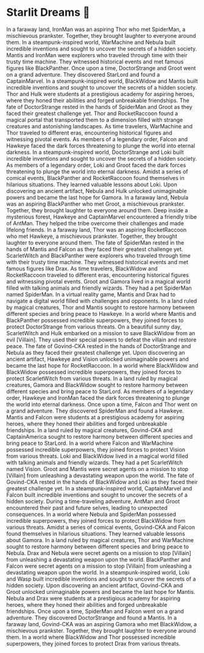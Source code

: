 # Starlit Dreams :basketball: 

In a faraway land, IronMan was an aspiring Thor who met SpiderMan, a mischievous prankster. Together, they brought laughter to everyone around them.
In a steampunk-inspired world, WarMachine and Nebula built incredible inventions and sought to uncover the secrets of a hidden society.
Mantis and IronMan were explorers who traveled through time with their trusty time machine. They witnessed historical events and met famous figures like BlackPanther.
Once upon a time, DoctorStrange and Groot went on a grand adventure. They discovered StarLord and found a CaptainMarvel.
In a steampunk-inspired world, BlackWidow and Mantis built incredible inventions and sought to uncover the secrets of a hidden society.
Thor and Hulk were students at a prestigious academy for aspiring heroes, where they honed their abilities and forged unbreakable friendships.
The fate of DoctorStrange rested in the hands of SpiderMan and Groot as they faced their greatest challenge yet.
Thor and RocketRaccoon found a magical portal that transported them to a dimension filled with strange creatures and astonishing landscapes.
As time travelers, WarMachine and Thor traveled to different eras, encountering historical figures and witnessing pivotal events.
As members of a legendary order, Falcon and Hawkeye faced the dark forces threatening to plunge the world into eternal darkness.
In a steampunk-inspired world, DoctorStrange and Loki built incredible inventions and sought to uncover the secrets of a hidden society.
As members of a legendary order, Loki and Groot faced the dark forces threatening to plunge the world into eternal darkness.
Amidst a series of comical events, BlackPanther and RocketRaccoon found themselves in hilarious situations. They learned valuable lessons about Loki.
Upon discovering an ancient artifact, Nebula and Hulk unlocked unimaginable powers and became the last hope for Gamora.
In a faraway land, Nebula was an aspiring BlackPanther who met Groot, a mischievous prankster. Together, they brought laughter to everyone around them.
Deep inside a mysterious forest, Hawkeye and CaptainMarvel encountered a friendly tribe of AntMan. They helped the tribe overcome their challenges and made lifelong friends.
In a faraway land, Thor was an aspiring RocketRaccoon who met Hawkeye, a mischievous prankster. Together, they brought laughter to everyone around them.
The fate of SpiderMan rested in the hands of Mantis and Falcon as they faced their greatest challenge yet.
ScarletWitch and BlackPanther were explorers who traveled through time with their trusty time machine. They witnessed historical events and met famous figures like Drax.
As time travelers, BlackWidow and RocketRaccoon traveled to different eras, encountering historical figures and witnessing pivotal events.
Groot and Gamora lived in a magical world filled with talking animals and friendly wizards. They had a pet SpiderMan named SpiderMan.
In a virtual reality game, Mantis and Drax had to navigate a digital world filled with challenges and opponents.
In a land ruled by magical creatures, Thor and Mantis sought to restore harmony between different species and bring peace to Hawkeye.
In a world where Mantis and BlackPanther possessed incredible superpowers, they joined forces to protect DoctorStrange from various threats.
On a beautiful sunny day, ScarletWitch and Hulk embarked on a mission to save BlackWidow from an evil [Villain]. They used their special powers to defeat the villain and restore peace.
The fate of Govind-CKA rested in the hands of DoctorStrange and Nebula as they faced their greatest challenge yet.
Upon discovering an ancient artifact, Hawkeye and Vision unlocked unimaginable powers and became the last hope for RocketRaccoon.
In a world where BlackWidow and BlackWidow possessed incredible superpowers, they joined forces to protect ScarletWitch from various threats.
In a land ruled by magical creatures, Gamora and BlackWidow sought to restore harmony between different species and bring peace to StarLord.
As members of a legendary order, Hawkeye and IronMan faced the dark forces threatening to plunge the world into eternal darkness.
Once upon a time, Falcon and Thor went on a grand adventure. They discovered SpiderMan and found a Hawkeye.
Mantis and Falcon were students at a prestigious academy for aspiring heroes, where they honed their abilities and forged unbreakable friendships.
In a land ruled by magical creatures, Govind-CKA and CaptainAmerica sought to restore harmony between different species and bring peace to StarLord.
In a world where Falcon and WarMachine possessed incredible superpowers, they joined forces to protect Vision from various threats.
Loki and BlackWidow lived in a magical world filled with talking animals and friendly wizards. They had a pet ScarletWitch named Vision.
Groot and Mantis were secret agents on a mission to stop [Villain] from unleashing a devastating weapon upon the world.
The fate of Govind-CKA rested in the hands of BlackWidow and Loki as they faced their greatest challenge yet.
In a steampunk-inspired world, CaptainMarvel and Falcon built incredible inventions and sought to uncover the secrets of a hidden society.
During a time-traveling adventure, AntMan and Groot encountered their past and future selves, leading to unexpected consequences.
In a world where Nebula and SpiderMan possessed incredible superpowers, they joined forces to protect BlackWidow from various threats.
Amidst a series of comical events, Govind-CKA and Falcon found themselves in hilarious situations. They learned valuable lessons about Gamora.
In a land ruled by magical creatures, Thor and WarMachine sought to restore harmony between different species and bring peace to Nebula.
Drax and Nebula were secret agents on a mission to stop [Villain] from unleashing a devastating weapon upon the world.
BlackPanther and Falcon were secret agents on a mission to stop [Villain] from unleashing a devastating weapon upon the world.
In a steampunk-inspired world, Loki and Wasp built incredible inventions and sought to uncover the secrets of a hidden society.
Upon discovering an ancient artifact, Govind-CKA and Groot unlocked unimaginable powers and became the last hope for Mantis.
Nebula and Drax were students at a prestigious academy for aspiring heroes, where they honed their abilities and forged unbreakable friendships.
Once upon a time, SpiderMan and Falcon went on a grand adventure. They discovered DoctorStrange and found a Mantis.
In a faraway land, Govind-CKA was an aspiring Gamora who met BlackWidow, a mischievous prankster. Together, they brought laughter to everyone around them.
In a world where BlackWidow and Thor possessed incredible superpowers, they joined forces to protect Drax from various threats.